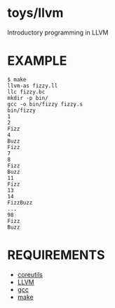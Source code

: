 # toys/llvm

Introductory programming in LLVM

# EXAMPLE

```
$ make
llvm-as fizzy.ll
llc fizzy.bc
mkdir -p bin/
gcc -o bin/fizzy fizzy.s
bin/fizzy
1
2
Fizz
4
Buzz
Fizz
7
8
Fizz
Buzz
11
Fizz
13
14
FizzBuzz
...
98
Fizz
Buzz
```

# REQUIREMENTS

* [coreutils](https://www.gnu.org/software/coreutils/coreutils.html)
* [LLVM](http://llvm.org/)
* [gcc](https://gcc.gnu.org)
* [make](https://www.gnu.org/software/make/)
